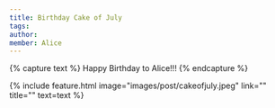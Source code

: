 ```yaml
---
title: Birthday Cake of July
tags:
author:
member: Alice
---
```


{% capture text %} Happy Birthday to Alice!!!
{% endcapture %}

{% include feature.html image="images/post/cakeofjuly.jpeg" link="" title="" text=text %}
